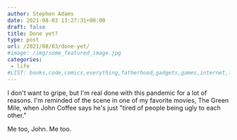 ```yaml
---
author: Stephen Adams
date: 2021-08-03 13:27:31+00:00
draft: false
title: Done yet?
type: post
url: /2021/08/03/done-yet/
#image: /img/some_featured_image.jpg
categories:
 - life
#LIST: books,code,comics,everything,fatherhood,gadgets,games,internet,life,movies,music,nerd,podcasting,politics,random,science,tech,tv,video,work,writing
---
```


I don't want to gripe, but I'm real done with this pandemic for a lot of reasons. I'm reminded of the scene in one of my favorite movies, The Green Mile, when John Coffee says he's just "tired of people being ugly to each other."

Me too, John. Me too.